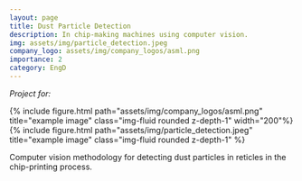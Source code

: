 ```yaml
---
layout: page
title: Dust Particle Detection
description: In chip-making machines using computer vision.
img: assets/img/particle_detection.jpeg
company_logo: assets/img/company_logos/asml.png
importance: 2
category: EngD
---
```


<div class="row justify-content-sm-center">
    <div class="col-sm mt-2 mt-md-0">
        <p><i>Project for:</i></p>
        {% include figure.html path="assets/img/company_logos/asml.png" title="example image" class="img-fluid rounded z-depth-1" width="200"%}
    </div>
    <div class="col-sm mt-10 mt-md-2">
        {% include figure.html path="assets/img/particle_detection.jpeg" title="example image" class="img-fluid rounded z-depth-1" %}
    </div>
</div>

Computer vision methodology for detecting dust particles in reticles in the chip-printing process.
